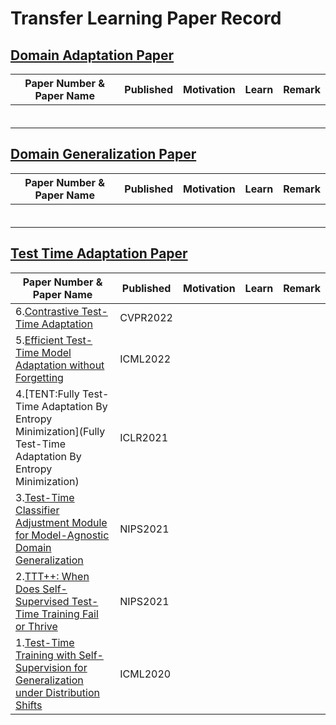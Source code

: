 # Transfer Learning Paper Record

## [Domain Adaptation Paper](https://github.com/XiN0919/Transfer-Learning-Paper/tree/main/Domain%20Adaptation)

| Paper Number & Paper Name| Published | Motivation | Learn | Remark |
| --- | --- | --- | --- | --- |
|  |  |  |  |  |
|  |  |  |  |  |
|  |  |  |  |  |
|  |  |  |  |  |
|  |  |  |  |  |
|  |  |  |  |  |

## [Domain Generalization Paper](https://github.com/XiN0919/Transfer-Learning-Paper/tree/main/Domain%20Generalization)

| Paper Number & Paper Name| Published | Motivation | Learn | Remark |
| --- | --- | --- | --- | --- |
|  |  |  |  |  |
|  |  |  |  |  |
|  |  |  |  |  |
|  |  |  |  |  |
|  |  |  |  |  |
|  |  |  |  |  |

## [Test Time Adaptation Paper](https://github.com/XiN0919/Transfer-Learning-Paper/tree/main/Test%20Time%20Adaptation)

| Paper Number & Paper Name| Published | Motivation | Learn | Remark |
| --- | --- | --- | --- | --- |
| 6.[Contrastive Test-Time Adaptation](https://ieeexplore.ieee.org/document/9880363/) | CVPR2022 |  |  |  |
| 5.[Efficient Test-Time Model Adaptation without Forgetting](https://proceedings.mlr.press/v162/niu22a.html) | ICML2022 |  |  |  |
| 4.[TENT:Fully Test-Time Adaptation By Entropy Minimization](Fully Test-Time Adaptation By Entropy Minimization) | ICLR2021 |  |  |  |
| 3.[Test-Time Classifier Adjustment Module for Model-Agnostic Domain Generalization](https://proceedings.neurips.cc/paper/2021/hash/1415fe9fea0fa1e45dddcff5682239a0-Abstract.html) | NIPS2021 |  |  |  |
| 2.[TTT++: When Does Self-Supervised Test-Time Training Fail or Thrive](https://proceedings.neurips.cc/paper/2021/hash/b618c3210e934362ac261db280128c22-Abstract.html) | NIPS2021 |  |  |  |
| 1.[Test-Time Training with Self-Supervision for Generalization under Distribution Shifts](http://proceedings.mlr.press/v119/sun20b.html) | ICML2020 |  |  |  |
